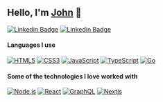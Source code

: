 ## Hello, I'm [John](https://johnbioux.fr) 👋

[![Linkedin Badge](https://img.shields.io/badge/-linkedin-blue?style=flat-square&logo=Linkedin&logoColor=white&link=https://www.linkedin.com/in/john-bioux/)](https://www.linkedin.com/in/john-bioux/)
[![Linkedin Badge](https://img.shields.io/badge/-mail-red?style=flat-square&logo=gmail&logoColor=white&link=https://www.linkedin.com/in/john-bioux/)](mailto:john.bioux@gmail.com)

#### Languages I use

[![HTML5](https://img.shields.io/badge/-HTML5-000000?style=flat&logo=html5)](https://developer.mozilla.org/fr/docs/Web/Guide/HTML/HTML5)
[![CSS3](https://img.shields.io/badge/-CSS3-000000?style=flat&logo=css3&logoColor=1572B6)](https://developer.mozilla.org/fr/docs/Web/CSS)
[![JavaScript](https://img.shields.io/badge/-JavaScript-000000?style=flat&logo=javascript)](https://developer.mozilla.org/fr/docs/Web/JavaScript)
[![TypeScript](https://img.shields.io/badge/-TypeScript-000000?style=flat&logo=typescript&logoColor=007ACC)](https://www.typescriptlang.org/)
[![Go](https://img.shields.io/badge/-Go-000000?style=flat&logo=go)](https://golang.org/)

#### Some of the technologies I love worked with

[![Node.js](https://img.shields.io/badge/-Node.js-222222?style=flat&logo=node.js&logoColor=339933)](https://nodejs.org/en/)
[![React](https://img.shields.io/badge/-React-222222?style=flat&logo=React&logoColor=61DAFB)](https://fr.reactjs.org/)
[![GraphQL](https://img.shields.io/badge/-GraphQL-222222?style=flat&logo=graphql&logoColor=E10098)](https://graphql.org/)
[![Nextjs](https://img.shields.io/badge/-Next.js-222222?style=flat&logo=next.js&logoColor=white)](https://nextjs.org/)
